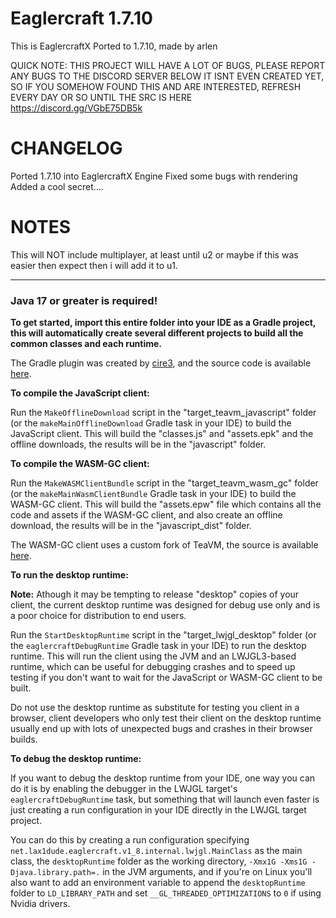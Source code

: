 # Eaglercraft 1.7.10

This is EaglercraftX Ported to 1.7.10, made by arlen

QUICK NOTE:
THIS PROJECT WILL HAVE A LOT OF BUGS, PLEASE REPORT ANY BUGS TO THE DISCORD SERVER BELOW
IT ISNT EVEN CREATED YET, SO IF YOU SOMEHOW FOUND THIS AND ARE INTERESTED, REFRESH EVERY DAY OR SO UNTIL THE SRC IS HERE
https://discord.gg/VGbE75DB5k

# CHANGELOG
Ported 1.7.10 into EaglercraftX Engine
Fixed some bugs with rendering
Added a cool secret....

# NOTES
This will NOT include multiplayer, at least until u2 or maybe if this was easier then expect then i will add it to u1.

**************************************************************************************************************************************

### Java 17 or greater is required!

**To get started, import this entire folder into your IDE as a Gradle project, this will automatically create several different projects to build all the common classes and each runtime.**

The Gradle plugin was created by [cire3](https://github.com/cire3wastaken), and the source code is available [here](https://github.com/The-Resent-Team/open-source-projects).

**To compile the JavaScript client:**

Run the `MakeOfflineDownload` script in the "target_teavm_javascript" folder (or the `makeMainOfflineDownload` Gradle task in your IDE) to build the JavaScript client. This will build the "classes.js" and "assets.epk" and the offline downloads, the results will be in the "javascript" folder.

**To compile the WASM-GC client:**

Run the `MakeWASMClientBundle` script in the "target_teavm_wasm_gc" folder (or the `makeMainWasmClientBundle` Gradle task in your IDE) to build the WASM-GC client. This will build the "assets.epw" file which contains all the code and assets if the WASM-GC client, and also create an offline download, the results will be in the "javascript_dist" folder.

The WASM-GC client uses a custom fork of TeaVM, the source is available [here](https://github.com/Eaglercraft-TeaVM-Fork/eagler-teavm).

**To run the desktop runtime:**

**Note:** Athough it may be tempting to release "desktop" copies of your client, the current desktop runtime was designed for debug use only and is a poor choice for distribution to end users.

Run the `StartDesktopRuntime` script in the "target_lwjgl_desktop" folder (or the `eaglercraftDebugRuntime` Gradle task in your IDE) to run the desktop runtime. This will run the client using the JVM and an LWJGL3-based runtime, which can be useful for debugging crashes and to speed up testing if you don't want to wait for the JavaScript or WASM-GC client to be built.

Do not use the desktop runtime as substitute for testing you client in a browser, client developers who only test their client on the desktop runtime usually end up with lots of unexpected bugs and crashes in their browser builds.

**To debug the desktop runtime:**

If you want to debug the desktop runtime from your IDE, one way you can do it is by enabling the debugger in the LWJGL target's `eaglercraftDebugRuntime` task, but something that will launch even faster is just creating a run configuration in your IDE directly in the LWJGL target project.

You can do this by creating a run configuration specifying `net.lax1dude.eaglercraft.v1_8.internal.lwjgl.MainClass` as the main class, the `desktopRuntime` folder as the working directory, `-Xmx1G -Xms1G -Djava.library.path=.` in the JVM arguments, and if you're on Linux you'll also want to add an environment variable to append the `desktopRuntime` folder to `LD_LIBRARY_PATH` and set `__GL_THREADED_OPTIMIZATIONS` to `0` if using Nvidia drivers.

